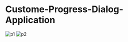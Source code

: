 # Custome-Progress-Dialog-Application
![p1](https://user-images.githubusercontent.com/61504827/124383432-00465780-dcea-11eb-855e-cad335bf50c5.PNG)
![p2](https://user-images.githubusercontent.com/61504827/124383433-03414800-dcea-11eb-91e7-cf6824fee8ea.PNG)
